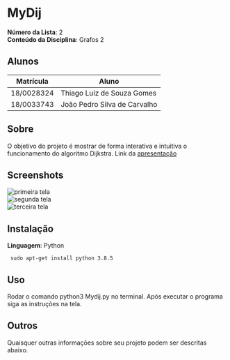
# MyDij

**Número da Lista**: 2<br>
**Conteúdo da Disciplina**: Grafos 2<br>

## Alunos
|Matrícula | Aluno |
| -- | -- |
| 18/0028324  |  Thiago Luiz de Souza Gomes |
| 18/0033743  |  João Pedro Silva de Carvalho |

## Sobre 
O objetivo do projeto é mostrar de forma interativa e intuitiva o funcionamento do algoritmo Dijkstra. 
Link da [apresentação]()

## Screenshots

![primeira tela]()
<br>
![segunda tela]()
<br>
![terceira tela]()
<br>


## Instalação 
**Linguagem**: Python<br>

```
 sudo apt-get install python 3.8.5
```


## Uso 
Rodar o comando python3 Mydij.py no terminal.
Após executar o programa siga as instruções na tela.

## Outros 
Quaisquer outras informações sobre seu projeto podem ser descritas abaixo.




